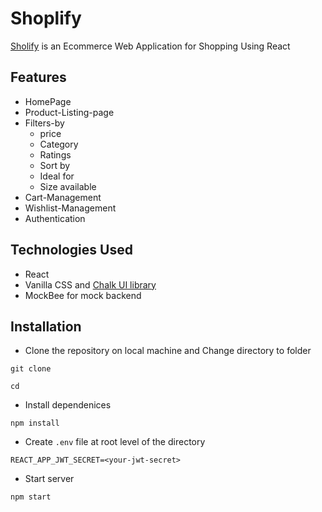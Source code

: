 # Shoplify

[Sholify](https://shopping-corner-shop.netlify.app/) is an Ecommerce Web Application for Shopping
Using React

## Features

- HomePage
- Product-Listing-page
- Filters-by
  - price
  - Category
  - Ratings
  - Sort by
  - Ideal for
  - Size available
- Cart-Management
- Wishlist-Management
- Authentication

## Technologies Used

- React
- Vanilla CSS and [Chalk UI library](https://chalkui.netlify.app/)
- MockBee for mock backend

## Installation

- Clone the repository on local machine and Change directory to folder

```
git clone

cd

```

- Install dependenices

```
npm install

```

- Create `.env` file at root level of the directory

```
REACT_APP_JWT_SECRET=<your-jwt-secret>

```

- Start server

```
npm start

```
